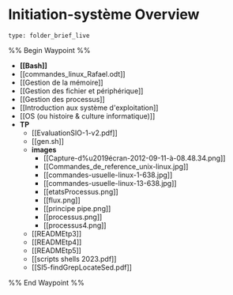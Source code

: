# Initiation-système Overview
 
```ccard
type: folder_brief_live
```
%% Begin Waypoint %%
- **[[Bash]]**
- [[commandes_linux_Rafael.odt]]
- [[Gestion de la mémoire]]
- [[Gestion des fichier et périphérique]]
- [[Gestion des processus]]
- [[Introduction aux système d'exploitation]]
- [[OS (ou histoire & culture informatique)]]
- **TP**
	- [[EvaluationSIO-1-v2.pdf]]
	- [[gen.sh]]
	- **images**
		- [[Capture-d%u2019écran-2012-09-11-à-08.48.34.png]]
		- [[Commandes_de_reference_unix-linux.jpg]]
		- [[commandes-usuelle-linux-1-638.jpg]]
		- [[commandes-usuelle-linux-13-638.jpg]]
		- [[etatsProcessus.png]]
		- [[flux.png]]
		- [[principe pipe.png]]
		- [[processus.png]]
		- [[processus4.png]]
	- [[READMEtp3]]
	- [[READMEtp4]]
	- [[READMEtp5]]
	- [[scripts shells 2023.pdf]]
	- [[SI5-findGrepLocateSed.pdf]]

%% End Waypoint %%
